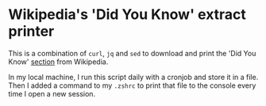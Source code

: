 # Wikipedia's 'Did You Know' extract printer

This is a combination of `curl`, `jq` and `sed` to download and print the 'Did You Know' [section](https://en.wikipedia.org/wiki/Template:Did_you_know#Hooks) from Wikipedia.

In my local machine, I run this script daily with a cronjob and store it in a file.
Then I added a command to my `.zshrc` to print that file to the console every time I open a new session.
